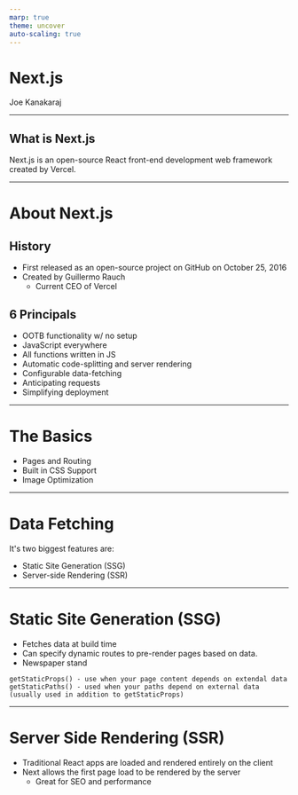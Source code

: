 ```yaml
---
marp: true
theme: uncover
auto-scaling: true
---
```


# Next.js

Joe Kanakaraj

---

## What is Next.js

Next.js is an open-source React front-end development web framework created by Vercel. 

---


<!--fit--> 

# About Next.js
## History
- First released as an open-source project on GitHub on October 25, 2016
- Created by Guillermo Rauch
    - Current CEO of Vercel
  
## 6 Principals
- OOTB functionality w/ no setup
- JavaScript everywhere
- All functions written in JS
- Automatic code-splitting and server rendering
- Configurable data-fetching
- Anticipating requests
- Simplifying deployment

---

# The Basics

- Pages and Routing
- Built in CSS Support
- Image Optimization


---
# Data Fetching
It's two biggest features are:
- Static Site Generation (SSG)
- Server-side Rendering (SSR)

---
# Static Site Generation (SSG)

- Fetches data at build time
- Can specify dynamic routes to pre-render pages based on data. 
- Newspaper stand

```
getStaticProps() - use when your page content depends on extendal data
getStaticPaths() - used when your paths depend on external data (usually used in addition to getStaticProps) 
```

___
# Server Side Rendering (SSR)
- Traditional React apps are loaded and rendered entirely on the client
- Next allows the first page load to be rendered by the server 
  - Great for SEO and performance
  
